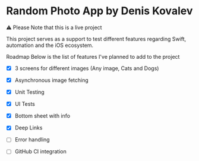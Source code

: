 # Random Photo App by Denis Kovalev
⚠️ Please Note that this is a live project

This project serves as a support to test different features regarding Swift, automation and the iOS ecosystem.

Roadmap
Below is the list of features I've planned to add to the project

- [x] 3 screens for different images (Any image, Cats and Dogs)
- [x] Asynchronous image fetching
- [x] Unit Testing
- [x] UI Tests
- [x] Bottom sheet with info
- [x] Deep Links
- [ ] Error handling
- [ ] GitHub CI integration


